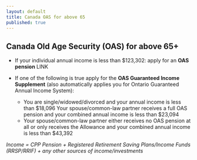 ```yaml
---
layout: default
title: Canada OAS for above 65
published: true
---
```


##  Canada Old Age Security (OAS) for above 65+

- If your individual annual income is less than $123,302: apply for an **OAS pension** LINK

- If one of the following is true apply for the **OAS Guaranteed Income Supplement** (also automatically applies you for Ontario Guaranteed Annual Income System):
	* You are single/widowed/divorced and your annual income is less than $18,096 Your spouse/common-law partner receives a full OAS pension and your combined annual income is less than $23,094
	* Your spouse/common-law partner either receives no OAS pension at all or only receives the Allowance and your combined annual income is less than $43,392


*Income = CPP Pension + Registered Retirement Saving Plans/Income Funds (RRSP/RRIF) + any other sources of income/investments*
